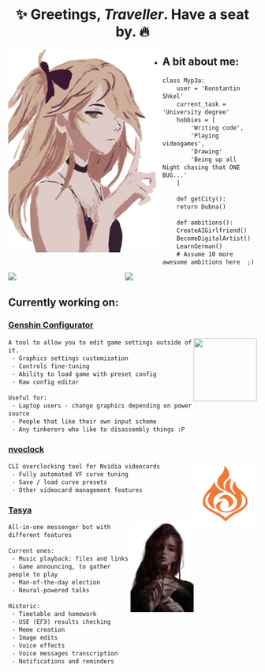 <h1 align="center">✨ Greetings, <i>Traveller</i>. Have a seat by. 🔥</h1>

<img height="410px" align="left" src="f.png"></img>  


 - ## A bit about me:
 
```Py
class Myp3a:
    user = 'Konstantin Shkel'
    current_task = 'University degree'
    hobbies = [
        'Writing code',
        'Playing videogames',
        'Drawing'
        'Being up all Night chasing that ONE BUG...'
    ]
   
    def getCity():
   	return Dubna()
   
    def ambitions():
   	CreateAIGirlfriend()
   	BecomeDigitalArtist()
   	LearnGerman()
   	# Assume 10 more awesome ambitions here  ;)
```

<div>
    <img width="47%" align="left" src="https://github-readme-stats.vercel.app/api?username=Myp3a&show_icons=true&theme=dracula&hide_rank=true">
    <img width="47%" src="https://github-readme-stats.vercel.app/api/top-langs/?username=Myp3a&layout=compact&theme=dracula">
</div>

## Currently working on:
### **[Genshin Configurator](https://github.com/Myp3a/GenshinConfigurator)**
<img src="https://raw.githubusercontent.com/Myp3a/GenshinConfigurator/master/pmngear.ico" align="right" width="128" height="128">

    A tool to allow you to edit game settings outside of it.
     - Graphics settings customization
     - Controls fine-tuning
     - Ability to load game with preset config
     - Raw config editor

    Useful for:
     - Laptop users - change graphics depending on power source
     - People that like their own input scheme
     - Any tinkerers who like to disassembly things :P

### **[nvoclock](https://github.com/Myp3a/nvoclock)**
<img src="pyr.svg" align="right" width="128" height="128">

    CLI overclocking tool for Nvidia videocards
     - Fully automated VF curve tuning
     - Save / load curve presets
     - Other videocard management features

### **[Tasya](https://github.com/Myp3a/Tasya)**
<img src="t.png" align="right" width="128">

    All-in-one messenger bot with different features

    Current ones:
     - Music playback: files and links
     - Game announcing, to gather people to play
     - Man-of-the-day election
     - Neural-powered talks

    Historic:
     - Timetable and homework
     - USE (ЕГЭ) results checking
     - Meme creation
     - Image edits
     - Voice effects
     - Voice messages transcription
     - Notifications and reminders
